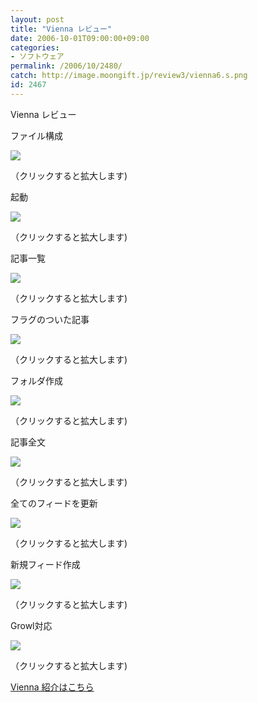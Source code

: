 ```yaml
---
layout: post
title: "Vienna レビュー"
date: 2006-10-01T09:00:00+09:00
categories:
- ソフトウェア
permalink: /2006/10/2480/
catch: http://image.moongift.jp/review3/vienna6.s.png
id: 2467
---
```

Vienna レビュー  
<!--more-->

ファイル構成

  

[![](http://image.moongift.jp/review3/vienna1.s.png)](http://image.moongift.jp/review3/vienna1.png)  
  
（クリックすると拡大します)

  

起動

  

[![](http://image.moongift.jp/review3/vienna2.s.png)](http://image.moongift.jp/review3/vienna2.png)  
  
（クリックすると拡大します)

  

記事一覧

  

[![](http://image.moongift.jp/review3/vienna3.s.png)](http://image.moongift.jp/review3/vienna3.png)  
  
（クリックすると拡大します)

  

フラグのついた記事

  

[![](http://image.moongift.jp/review3/vienna4.s.png)](http://image.moongift.jp/review3/vienna4.png)  
  
（クリックすると拡大します)

  

フォルダ作成

  

[![](http://image.moongift.jp/review3/vienna6.s.png)](http://image.moongift.jp/review3/vienna6.png)  
  
（クリックすると拡大します)

  

記事全文

  

[![](http://image.moongift.jp/review3/vienna7.s.png)](http://image.moongift.jp/review3/vienna7.png)  
  
（クリックすると拡大します)

  

全てのフィードを更新

  

[![](http://image.moongift.jp/review3/vienna8.s.png)](http://image.moongift.jp/review3/vienna8.png)  
  
（クリックすると拡大します)

  

新規フィード作成

  

[![](http://image.moongift.jp/review3/vienna9.s.png)](http://image.moongift.jp/review3/vienna9.png)  
  
（クリックすると拡大します)

  

Growl対応

  

[![](http://image.moongift.jp/review3/vienna10.s.png)](http://image.moongift.jp/review3/vienna10.png)  
  
（クリックすると拡大します)

  

[Vienna 紹介はこちら](http://oss.moongift.jp/intro/i-2479.html)

